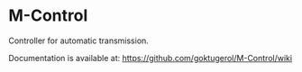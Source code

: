 # M-Control
Controller for automatic transmission.

Documentation is available at: https://github.com/goktugerol/M-Control/wiki
